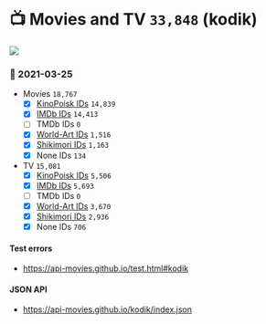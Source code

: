 # :tv: Movies and TV `33,848` (kodik)

<a href="https://API-Movies.github.io"><img src="https://API-Movies.github.io/banner.png?cache"></a>

### :date: 2021-03-25
- Movies `18,767`
  - [x] <a href="https://API-Movies.github.io/kodik/movie_kinopoisk_ids.json">KinoPoisk IDs</a> `14,839`
  - [x] <a href="https://API-Movies.github.io/kodik/movie_imdb_ids.json">IMDb IDs</a> `14,413`
  - [ ] TMDb IDs `0`
  - [x] <a href="https://API-Movies.github.io/kodik/movie_world_art_ids.json">World-Art IDs</a> `1,516`
  - [x] <a href="https://API-Movies.github.io/kodik/movie_shikimori_ids.json">Shikimori IDs</a> `1,163`
  - [x] None IDs `134`
- TV `15,081`
  - [x] <a href="https://API-Movies.github.io/kodik/tv_kinopoisk_ids.json">KinoPoisk IDs</a> `5,506`
  - [x] <a href="https://API-Movies.github.io/kodik/tv_imdb_ids.json">IMDb IDs</a> `5,693`
  - [ ] TMDb IDs `0`
  - [x] <a href="https://API-Movies.github.io/kodik/tv_world_art_ids.json">World-Art IDs</a> `3,670`
  - [x] <a href="https://API-Movies.github.io/kodik/tv_shikimori_ids.json">Shikimori IDs</a> `2,936`
  - [x] None IDs `706`
#### Test errors
- <a href='https://api-movies.github.io/test.html#kodik'>https://api-movies.github.io/test.html#kodik</a>
#### JSON API
- <a href='https://api-movies.github.io/kodik/index.json'>https://api-movies.github.io/kodik/index.json</a>
